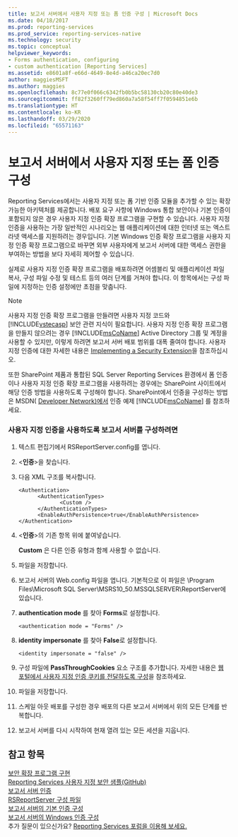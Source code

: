 ```yaml
---
title: 보고서 서버에서 사용자 지정 또는 폼 인증 구성 | Microsoft Docs
ms.date: 04/18/2017
ms.prod: reporting-services
ms.prod_service: reporting-services-native
ms.technology: security
ms.topic: conceptual
helpviewer_keywords:
- Forms authentication, configuring
- custom authentication [Reporting Services]
ms.assetid: e8601a8f-e66d-4649-8e4d-a46ca20ec7d0
author: maggiesMSFT
ms.author: maggies
ms.openlocfilehash: 8c77e0f066c6342fb0b5bc58130cb20c80e40de3
ms.sourcegitcommit: ff82f3260ff79ed860a7a58f54ff7f0594851e6b
ms.translationtype: HT
ms.contentlocale: ko-KR
ms.lasthandoff: 03/29/2020
ms.locfileid: "65571163"
---
```

# <a name="configure-custom-or-forms-authentication-on-the-report-server"></a>보고서 서버에서 사용자 지정 또는 폼 인증 구성

Reporting Services에서는 사용자 지정 또는 폼 기반 인증 모듈을 추가할 수 있는 확장 가능한 아키텍처를 제공합니다. 배포 요구 사항에 Windows 통합 보안이나 기본 인증이 포함되지 않은 경우 사용자 지정 인증 확장 프로그램을 구현할 수 있습니다. 사용자 지정 인증을 사용하는 가장 일반적인 시나리오는 웹 애플리케이션에 대한 인터넷 또는 엑스트라넷 액세스를 지원하려는 경우입니다. 기본 Windows 인증 확장 프로그램을 사용자 지정 인증 확장 프로그램으로 바꾸면 외부 사용자에게 보고서 서버에 대한 액세스 권한을 부여하는 방법을 보다 자세히 제어할 수 있습니다.  

실제로 사용자 지정 인증 확장 프로그램을 배포하려면 어셈블리 및 애플리케이션 파일 복사, 구성 파일 수정 및 테스트 등의 여러 단계를 거쳐야 합니다. 이 항목에서는 구성 파일에 지정하는 인증 설정에만 초점을 맞춥니다.  

> [!NOTE]
>  사용자 지정 인증 확장 프로그램을 만들려면 사용자 지정 코드와 [!INCLUDE[vstecasp](../../includes/vstecasp-md.md)] 보안 관련 지식이 필요합니다. 사용자 지정 인증 확장 프로그램을 만들지 않으려는 경우 [!INCLUDE[msCoName](../../includes/msconame-md.md)] Active Directory 그룹 및 계정을 사용할 수 있지만, 이렇게 하려면 보고서 서버 배포 범위를 대폭 줄여야 합니다. 사용자 지정 인증에 대한 자세한 내용은 [Implementing a Security Extension](../../reporting-services/extensions/security-extension/implementing-a-security-extension.md)을 참조하십시오.

또한 SharePoint 제품과 통합된 SQL Server Reporting Services 환경에서 폼 인증이나 사용자 지정 인증 확장 프로그램을 사용하려는 경우에는 SharePoint 사이트에서 해당 인증 방법을 사용하도록 구성해야 합니다. SharePoint에서 인증을 구성하는 방법은 MSDN( [Developer Network)에서](https://go.microsoft.com/fwlink/?LinkId=115575) 인증 예제 [!INCLUDE[msCoName](../../includes/msconame-md.md)] 를 참조하세요.



### <a name="to-configure-a-report-server-to-use-custom-authentication"></a>사용자 지정 인증을 사용하도록 보고서 서버를 구성하려면

1.  텍스트 편집기에서 RSReportServer.config를 엽니다.

2.  \<**인증**>을 찾습니다.

3.  다음 XML 구조를 복사합니다.

    ```
    <Authentication>
          <AuthenticationTypes>
                 <Custom />
          </AuthenticationTypes>
          <EnableAuthPersistence>true</EnableAuthPersistence>
    </Authentication>
    ```

4.  \<**인증**>의 기존 항목 위에 붙여넣습니다.

     **Custom** 은 다른 인증 유형과 함께 사용할 수 없습니다.

5.  파일을 저장합니다.

6.  보고서 서버의 Web.config 파일을 엽니다. 기본적으로 이 파일은 \Program Files\Microsoft SQL Server\MSRS10_50.MSSQLSERVER\ReportServer에 있습니다.

7.  **authentication mode** 를 찾아 **Forms**로 설정합니다.

    ```
    <authentication mode = "Forms" />
    ```

8.  **identity impersonate** 를 찾아 **False**로 설정합니다.

    ```
    <identity impersonate = "false" />  
    ```
9. 구성 파일에 **PassThroughCookies** 요소 구조를 추가합니다. 자세한 내용은 [웹 포털에서 사용자 지정 인증 쿠키를 전달하도록 구성](../../reporting-services/security/configure-the-web-portal-to-pass-custom-authentication-cookies.md)을 참조하세요.
  
10. 파일을 저장합니다.  
  
11. 스케일 아웃 배포를 구성한 경우 배포의 다른 보고서 서버에서 위의 모든 단계를 반복합니다.  
  
12. 보고서 서버를 다시 시작하여 현재 열려 있는 모든 세션을 지웁니다.  

## <a name="see-also"></a>참고 항목

[보안 확장 프로그램 구현](../../reporting-services/extensions/security-extension/implementing-a-security-extension.md)  
[Reporting Services 사용자 지정 보안 샘플(GitHub)](https://github.com/Microsoft/Reporting-Services/tree/master/CustomSecuritySample)  
[보고서 서버 인증](../../reporting-services/security/authentication-with-the-report-server.md)   
[RSReportServer 구성 파일](../../reporting-services/report-server/rsreportserver-config-configuration-file.md)   
[보고서 서버의 기본 인증 구성](../../reporting-services/security/configure-basic-authentication-on-the-report-server.md)   
[보고서 서버의 Windows 인증 구성](../../reporting-services/security/configure-windows-authentication-on-the-report-server.md)  
추가 질문이 있으신가요? [Reporting Services 포럼을 이용해 보세요.](https://go.microsoft.com/fwlink/?LinkId=620231)
